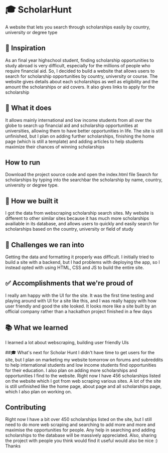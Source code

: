 # 🎓 ScholarHunt
A website that lets you search through scholarships easily by country, university or degree type

## 🧠 Inspiration
As an final year highschool student, finding scholarship opportunities to study abroad is very difficult, especially for the millions of people who require financial aid. So, I decided to build a website that allows users to search for scholarship opportunities by country, university or course. The website gives details about each scholarships as well as eligibility and the amount the scholarships or aid covers. It also gives links to apply for the scholarship

## 📌 What it does
It allows mainly international and low income students from all over the globe to search up financial aid and scholarship opportunities at universities, allowing them to have better opportunities in life.
The site is still unfinished, but I plan on adding further scholarships, finishing the home page (which is still a template) and adding articles to help students maximize their chances of winning scholarships

## How to run
Download the project source code and open the index.html file
Search for scholarships by typing into the searchbar the scholarship by name, country, university or degree type.

## 📕 How we built it
I got the data from webscraping scholarship search sites. My website is different to other similar sites because it has much more scholarships availiable in its database, and allows users to quickly and easily search for scholarships based on the country, university or field of study

## 📝 Challenges we ran into
Getting the data and formatting it properly was difficult. I initially tried to build a site with a backend, but I had problems with deploying the app, so I instead opted with using HTML, CSS and JS to build the entire site.

## ✅ Accomplishments that we're proud of
I really am happy with the UI for the site. It was the first time testing and playing around with UI for a site like this, and I was really happy with how user friendly and good the site looked. It looks more like a site built by an official company rather than a hackathon project finished in a few days

## 📚 What we learned
I learned a lot about webscraping, building user friendly UIs

##🎓 What's next for Scholar Hunt
I didn't have time to get users for the site, but I plan on marketing my website tomorrow on forums and subreddits to help international students and low income students find opportunities for their education. I also plan on adding more scholarships and opportunities I find to the website. Right now I have 456 scholarships listed on the website which I got from web scraping various sites. A lot of the site is still unfinished like the home page, about page and all scholarships page, which I also plan on working on.

## Contributing
Right now I have a bit over 450 scholarships listed on the site, but I still need to do more web scraping and searching to add more and more and maximise the opportunities for people. Any help in searching and adding scholarships to the database will be massively appreciated.
Also, sharing the project with people you think would find it useful would also be nice :)
Thanks

